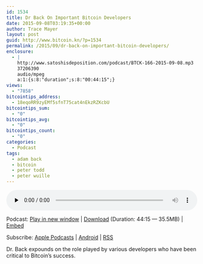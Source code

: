 ```yaml
---
id: 1534
title: Dr Back On Important Bitcoin Developers
date: 2015-09-08T03:19:35+00:00
author: Trace Mayer
layout: post
guid: http://www.bitcoin.kn/?p=1534
permalink: /2015/09/dr-back-on-important-bitcoin-developers/
enclosure:
  - |
    http://www.satoshisdeposition.com/podcast/BTCK-166-2015-09-08.mp3
    37206390
    audio/mpeg
    a:1:{s:8:"duration";s:8:"00:44:15";}
views:
  - "7858"
bitcointips_address:
  - 18eqoRR9zyEMf5sfnT75cat4nEkzRZKcbU
bitcointips_sum:
  - "0"
bitcointips_avg:
  - "0"
bitcointips_count:
  - "0"
categories:
  - Podcast
tags:
  - adam back
  - bitcoin
  - peter todd
  - peter wuille
---
```

<!--powerpress_player-->

<div class="powerpress_player" id="powerpress_player_5758">
  <audio class="wp-audio-shortcode" id="audio-1534-169" preload="none" style="width: 100%;" controls="controls"><source type="audio/mpeg" src="http://media.blubrry.com/bitcoinruntogold/p/www.satoshisdeposition.com/podcast/BTCK-166-2015-09-08.mp3?_=169" /><a href="http://media.blubrry.com/bitcoinruntogold/p/www.satoshisdeposition.com/podcast/BTCK-166-2015-09-08.mp3">http://media.blubrry.com/bitcoinruntogold/p/www.satoshisdeposition.com/podcast/BTCK-166-2015-09-08.mp3</a></audio>
</div>

<p class="powerpress_links powerpress_links_mp3">
  Podcast: <a href="http://media.blubrry.com/bitcoinruntogold/p/www.satoshisdeposition.com/podcast/BTCK-166-2015-09-08.mp3" class="powerpress_link_pinw" target="_blank" title="Play in new window" onclick="return powerpress_pinw('https://www.bitcoin.kn/?powerpress_pinw=1534-podcast');" rel="nofollow">Play in new window</a> | <a href="http://media.blubrry.com/bitcoinruntogold/s/www.satoshisdeposition.com/podcast/BTCK-166-2015-09-08.mp3" class="powerpress_link_d" title="Download" rel="nofollow" download="BTCK-166-2015-09-08.mp3">Download</a> (Duration: 44:15 &#8212; 35.5MB) | <a href="#" class="powerpress_link_e" title="Embed" onclick="return powerpress_show_embed('1534-podcast');" rel="nofollow">Embed</a>
</p>

<p class="powerpress_embed_box" id="powerpress_embed_1534-podcast" style="display: none;">
  <input id="powerpress_embed_1534-podcast_t" type="text" value="<iframe width=&quot;320&quot; height=&quot;30&quot; src=&quot;https://www.bitcoin.kn/?powerpress_embed=1534-podcast&amp;powerpress_player=mediaelement-audio&quot; frameborder=&quot;0&quot; scrolling=&quot;no&quot;></iframe>" onclick="javascript: this.select();" onfocus="javascript: this.select();" style="width: 70%;" readOnly />
</p>

<p class="powerpress_links powerpress_subscribe_links">
  Subscribe: <a href="https://itunes.apple.com/WebObjects/MZStore.woa/wa/viewPodcast?id=301670981&mt=2&ls=1#episodeGuid=http%3A%2F%2Fwww.bitcoin.kn%2F%3Fp%3D1534" class="powerpress_link_subscribe powerpress_link_subscribe_itunes" title="Subscribe on Apple Podcasts" rel="nofollow">Apple Podcasts</a> | <a href="https://subscribeonandroid.com/www.bitcoin.kn/feed/podcast/" class="powerpress_link_subscribe powerpress_link_subscribe_android" title="Subscribe on Android" rel="nofollow">Android</a> | <a href="https://www.bitcoin.kn/feed/podcast/" class="powerpress_link_subscribe powerpress_link_subscribe_rss" title="Subscribe via RSS" rel="nofollow">RSS</a>
</p>

Dr. Back expounds on the role played by various developers who have been critical to Bitcoin&#8217;s success.